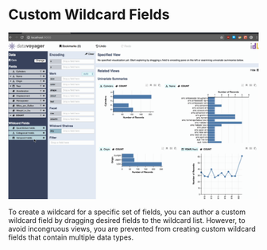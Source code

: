 # Custom Wildcard Fields

![Custom Wildcard Fields](../../.gitbook/assets/customwildcardsfields.gif)

To create a wildcard for a specific set of fields, you can author a custom wildcard field by dragging desired fields to the wildcard list. However, to avoid incongruous views, you are prevented from creating custom wildcard fields that contain multiple data types.


